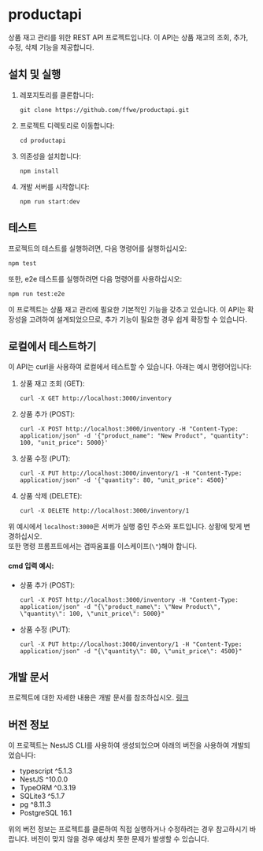 # productapi

상품 재고 관리를 위한 REST API 프로젝트입니다. 이 API는 상품 재고의 조회, 추가, 수정, 삭제 기능을 제공합니다.

## 설치 및 실행

1. 레포지토리를 클론합니다: 
   ```
   git clone https://github.com/ffwe/productapi.git
   ```
2. 프로젝트 디렉토리로 이동합니다: 
   ```
   cd productapi
   ```
3. 의존성을 설치합니다: 
   ```
   npm install
   ```
4. 개발 서버를 시작합니다: 
   ```
   npm run start:dev
   ```

## 테스트

프로젝트의 테스트를 실행하려면, 다음 명령어를 실행하십시오: 
```
npm test
```
또한, e2e 테스트를 실행하려면 다음 명령어를 사용하십시오:
```
npm run test:e2e
```

이 프로젝트는 상품 재고 관리에 필요한 기본적인 기능을 갖추고 있습니다. 이 API는 확장성을 고려하여 설계되었으므로, 추가 기능이 필요한 경우 쉽게 확장할 수 있습니다.

## 로컬에서 테스트하기

이 API는 curl을 사용하여 로컬에서 테스트할 수 있습니다. 아래는 예시 명령어입니다:

1. 상품 재고 조회 (GET):
   ```
   curl -X GET http://localhost:3000/inventory
   ```

2. 상품 추가 (POST):
   ```
   curl -X POST http://localhost:3000/inventory -H "Content-Type: application/json" -d '{"product_name": "New Product", "quantity": 100, "unit_price": 5000}'
   ```

3. 상품 수정 (PUT):
   ```
   curl -X PUT http://localhost:3000/inventory/1 -H "Content-Type: application/json" -d '{"quantity": 80, "unit_price": 4500}'
   ```

4. 상품 삭제 (DELETE):
   ```
   curl -X DELETE http://localhost:3000/inventory/1
   ```

위 예시에서 `localhost:3000`은 서버가 실행 중인 주소와 포트입니다. 상황에 맞게 변경하십시오.  
또한
명령 프롬프트에서는 겹따옴표를 이스케이프(`\"`)해야 합니다.  
#### cmd 입력 예시:  
- 상품 추가 (POST):
   ```
   curl -X POST http://localhost:3000/inventory -H "Content-Type: application/json" -d "{\"product_name\": \"New Product\", \"quantity\": 100, \"unit_price\": 5000}"
   ```
- 상품 수정 (PUT):
   ```
   curl -X PUT http://localhost:3000/inventory/1 -H "Content-Type: application/json" -d "{\"quantity\": 80, \"unit_price\": 4500}"
   ```

## 개발 문서

프로젝트에 대한 자세한 내용은 개발 문서를 참조하십시오. [링크](./doc/목차.md)

## 버전 정보

이 프로젝트는 NestJS CLI를 사용하여 생성되었으며 아래의 버전을 사용하여 개발되었습니다:
- typescript ^5.1.3
- NestJS ^10.0.0
- TypeORM ^0.3.19
- SQLite3 ^5.1.7
- pg ^8.11.3
- PostgreSQL 16.1

위의 버전 정보는 프로젝트를 클론하여 직접 실행하거나 수정하려는 경우 참고하시기 바랍니다. 버전이 맞지 않을 경우 예상치 못한 문제가 발생할 수 있습니다.